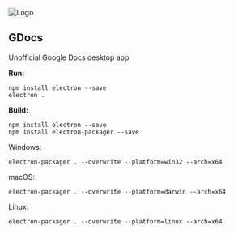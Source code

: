 ![Logo](http://res.cloudinary.com/vista1nik/image/upload/c_scale,w_320/v1507380163/gdocs-logo_yn2kkh.png)
## GDocs ##
Unofficial Google Docs desktop app

**Run:**
 

    npm install electron --save
    electron .

**Build:**

    npm install electron --save
    npm install electron-packager --save
 Windows:
 

    electron-packager . --overwrite --platform=win32 --arch=x64
  macOS:
  

    electron-packager . --overwrite --platform=darwin --arch=x64 
   Linux:
   

    electron-packager . --overwrite --platform=linux --arch=x64 
